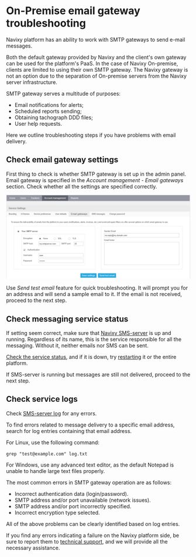 # On-Premise email gateway troubleshooting

Navixy platform has an ability to work with SMTP gateways to send e-mail messages.

Both the default gateway provided by Navixy and the client's own gateway can be used for the platform's PaaS. In the case of Navixy On-premise, clients are limited to using their own SMTP gateway. The Navixy gateway is not an option due to the separation of On-premise servers from the Navixy server infrastructure.

SMTP gateway serves a multitude of purposes:

- Email notifications for alerts;
- Scheduled reports sending;
- Obtaining tachograph DDD files;
- User help requests.

Here we outline troubleshooting steps if you have problems with email delivery.

## Check email gateway settings

First thing to check is whether SMTP gateway is set up in the admin panel.  
Email gateway is specified in the *Account management - Email gateways* section. Check whether all the settings are specified correctly.

![Email gateway settings On-Premise Navixy](attachments/image-20230823-110110.png)

Use *Send test email* feature for quick troubleshooting. It will prompt you for an address and will send a sample email to it. If the email is not received, proceed to the next step.

## Check messaging service status

If setting seem correct, make sure that [Navixy SMS-server](https://squaregps.atlassian.net/wiki/spaces/Ponprem/pages/2370011152/System+components#Navixy-SMS-server) is up and running. Regardless of its name, this is the service responsible for all the messaging. Without it, neither emails nor SMS can be sent.

[Check the service status](checking-service-statuses.md), and if it is down, try [restarting](../maintenance/restarting-instance.md) it or the entire platform.

If SMS-server is running but messages are still not delivered, proceed to the next step.

## Check service logs

Check [SMS-server log](system-components.md) for any errors.

To find errors related to message delivery to a specific email address, search for log entries containing that email address.

For Linux, use the following command:

```
grep "test@example.com" log.txt
```

For Windows, use any advanced text editor, as the default Notepad is unable to handle large text files properly.

The most common errors in SMTP gateway operation are as follows:

- Incorrect authentication data (login/password).
- SMTP address and/or port unavailable (network issues).
- SMTP address and/or port incorrectly specified.
- Incorrect encryption type selected.

All of the above problems can be clearly identified based on log entries.

If you find any errors indicating a failure on the Navixy platform side, be sure to report them to [technical support](mailto:support@navixy.com), and we will provide all the necessary assistance.